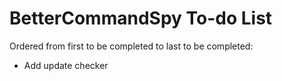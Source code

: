 # BetterCommandSpy To-do List
Ordered from first to be completed to last to be completed:
* Add update checker